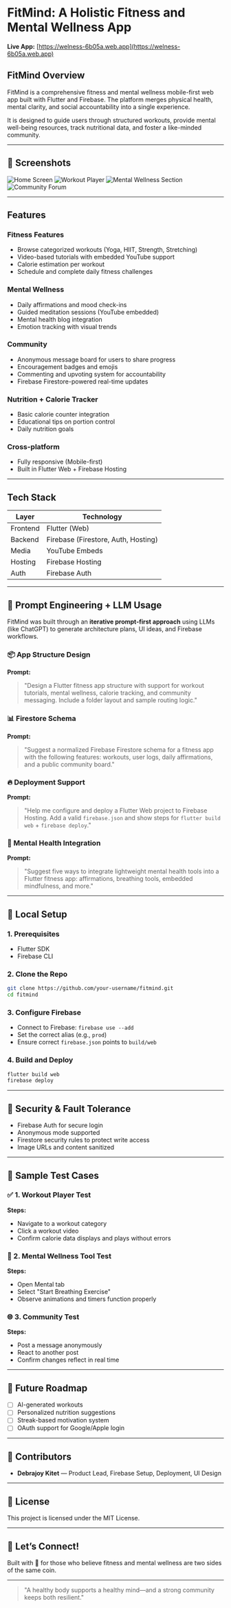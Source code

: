 # FitMind: A Holistic Fitness and Mental Wellness App

**Live App:** [https://welness-6b05a.web.app](https://welness-6b05a.web.app)

## FitMind Overview

FitMind is a comprehensive fitness and mental wellness mobile-first web app built with Flutter and Firebase. The platform merges physical health, mental clarity, and social accountability into a single experience.

It is designed to guide users through structured workouts, provide mental well-being resources, track nutritional data, and foster a like-minded community.

---

## 📸 Screenshots

![Home Screen](screenshots/home.png)
![Workout Player](screenshots/workout.png)
![Mental Wellness Section](screenshots/mental.png)
![Community Forum](screenshots/community.png)

---

##  Features

### Fitness Features

* Browse categorized workouts (Yoga, HIIT, Strength, Stretching)
* Video-based tutorials with embedded YouTube support
* Calorie estimation per workout
* Schedule and complete daily fitness challenges

### Mental Wellness

* Daily affirmations and mood check-ins
* Guided meditation sessions (YouTube embedded)
* Mental health blog integration
* Emotion tracking with visual trends

###  Community

* Anonymous message board for users to share progress
* Encouragement badges and emojis
* Commenting and upvoting system for accountability
* Firebase Firestore-powered real-time updates

### Nutrition + Calorie Tracker

* Basic calorie counter integration
* Educational tips on portion control
* Daily nutrition goals

### Cross-platform

* Fully responsive (Mobile-first)
* Built in Flutter Web + Firebase Hosting

---

## Tech Stack

| Layer    | Technology                          |
| -------- | ----------------------------------- |
| Frontend | Flutter (Web)                       |
| Backend  | Firebase (Firestore, Auth, Hosting) |
| Media    | YouTube Embeds                      |
| Hosting  | Firebase Hosting                    |
| Auth     | Firebase Auth                       |

---

## 🚀 Prompt Engineering + LLM Usage

FitMind was built through an **iterative prompt-first approach** using LLMs (like ChatGPT) to generate architecture plans, UI ideas, and Firebase workflows.

### 📦 App Structure Design

**Prompt:**

> "Design a Flutter fitness app structure with support for workout tutorials, mental wellness, calorie tracking, and community messaging. Include a folder layout and sample routing logic."

### 📊 Firestore Schema

**Prompt:**

> "Suggest a normalized Firebase Firestore schema for a fitness app with the following features: workouts, user logs, daily affirmations, and a public community board."

### 🔥 Deployment Support

**Prompt:**

> "Help me configure and deploy a Flutter Web project to Firebase Hosting. Add a valid `firebase.json` and show steps for `flutter build web` + `firebase deploy`."

### 🧠 Mental Health Integration

**Prompt:**

> "Suggest five ways to integrate lightweight mental health tools into a Flutter fitness app: affirmations, breathing tools, embedded mindfulness, and more."

---

## 🧪 Local Setup

### 1. Prerequisites

* Flutter SDK
* Firebase CLI

### 2. Clone the Repo

```bash
git clone https://github.com/your-username/fitmind.git
cd fitmind
```

### 3. Configure Firebase

* Connect to Firebase: `firebase use --add`
* Set the correct alias (e.g., `prod`)
* Ensure correct `firebase.json` points to `build/web`

### 4. Build and Deploy

```bash
flutter build web
firebase deploy
```

---

## 🔐 Security & Fault Tolerance

* Firebase Auth for secure login
* Anonymous mode supported
* Firestore security rules to protect write access
* Image URLs and content sanitized

---

## 🙋 Sample Test Cases

### ✅ 1. Workout Player Test

**Steps:**

* Navigate to a workout category
* Click a workout video
* Confirm calorie data displays and plays without errors

### 🧠 2. Mental Wellness Tool Test

**Steps:**

* Open Mental tab
* Select "Start Breathing Exercise"
* Observe animations and timers function properly

### 🌐 3. Community Test

**Steps:**

* Post a message anonymously
* React to another post
* Confirm changes reflect in real time

---

## 🧘 Future Roadmap

* [ ] AI-generated workouts
* [ ] Personalized nutrition suggestions
* [ ] Streak-based motivation system
* [ ] OAuth support for Google/Apple login

---

## 👥 Contributors

* **Debrajoy Kitet** — Product Lead, Firebase Setup, Deployment, UI Design

---

## 📎 License

This project is licensed under the MIT License.

---

## 💬 Let’s Connect!

Built with 💚 for those who believe fitness and mental wellness are two sides of the same coin.

---

> "A healthy body supports a healthy mind—and a strong community keeps both resilient."
